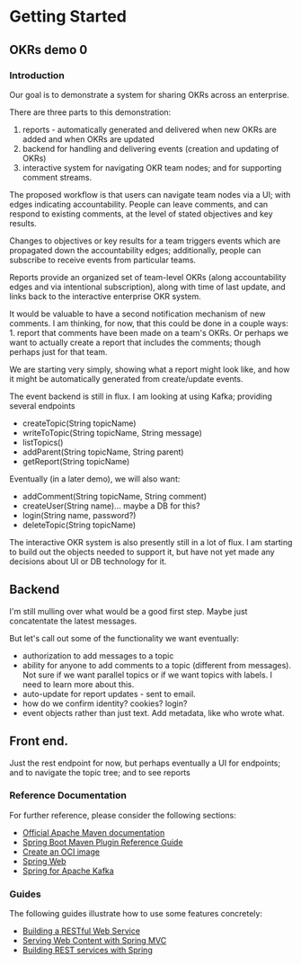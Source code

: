 # Getting Started

## OKRs demo 0

### Introduction
Our goal is to demonstrate a system for sharing OKRs across an enterprise.

There are three parts to this demonstration:
1. reports - automatically generated and delivered when new OKRs are added and when OKRs are updated
2. backend for handling and delivering events (creation and updating of OKRs)
3. interactive system for navigating OKR team nodes; and for supporting comment streams.

The proposed workflow is that users can navigate team nodes via a UI; with edges indicating accountability. 
People can leave comments, and can respond to existing comments, at the level of stated objectives and key results.

Changes to objectives or key results for a team triggers events which are propagated down the 
accountability edges; additionally, people can subscribe to receive events from particular teams.  

Reports provide an organized set of team-level OKRs (along accountability edges and via intentional subscription), along with time of last update, and links back to the interactive enterprise 
OKR system. 

It would be valuable to have a second notification mechanism of new comments.  I am thinking, for now, that 
this could be done in a couple ways:  1. report that comments have been made on a team's OKRs.  Or perhaps we want 
to actually create a report that includes the comments; though perhaps just for that team.


We are starting very simply, showing what a report might look like, and how it might be automatically
generated from create/update events.


The event backend is still in flux.  I am looking at using Kafka; providing several endpoints
* createTopic(String topicName)
* writeToTopic(String topicName, String message)  
* listTopics()
* addParent(String topicName, String parent)
* getReport(String topicName)

Eventually (in a later demo), we will also want:
* addComment(String topicName, String comment)
* createUser(String name)... maybe a DB for this?
* login(String name, password?)  
* deleteTopic(String topicName)

The interactive OKR system is also presently still in a lot of flux.  I am starting to build out the 
objects needed to support it, but have not yet made any decisions about UI or DB technology for it.

## Backend
I'm still mulling over what would be a good first step.
Maybe just concatentate the latest messages.

But let's call out some of the functionality we want eventually:
* authorization to add messages to a topic
* ability for anyone to add comments to a topic (different from messages). Not sure if we want parallel topics or if we want topics with labels.  I need to learn more about this.
* auto-update for report updates - sent to email.
* how do we confirm identity?  cookies?  login?
* event objects rather than just text.  Add metadata, like who wrote what.

## Front end.
Just the rest endpoint for now, but perhaps eventually a UI for endpoints; and to navigate the topic tree; and to see reports


### Reference Documentation

For further reference, please consider the following sections:

* [Official Apache Maven documentation](https://maven.apache.org/guides/index.html)
* [Spring Boot Maven Plugin Reference Guide](https://docs.spring.io/spring-boot/docs/2.6.6/maven-plugin/reference/html/)
* [Create an OCI image](https://docs.spring.io/spring-boot/docs/2.6.6/maven-plugin/reference/html/#build-image)
* [Spring Web](https://docs.spring.io/spring-boot/docs/2.6.6/reference/htmlsingle/#boot-features-developing-web-applications)
* [Spring for Apache Kafka](https://docs.spring.io/spring-boot/docs/2.6.6/reference/htmlsingle/#boot-features-kafka)

### Guides

The following guides illustrate how to use some features concretely:

* [Building a RESTful Web Service](https://spring.io/guides/gs/rest-service/)
* [Serving Web Content with Spring MVC](https://spring.io/guides/gs/serving-web-content/)
* [Building REST services with Spring](https://spring.io/guides/tutorials/bookmarks/)

